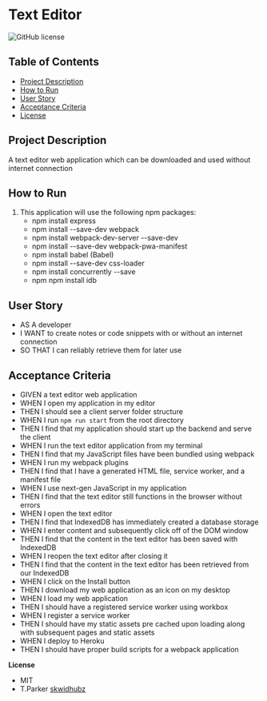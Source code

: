 # Text Editor

![GitHub license](https://img.shields.io/badge/license-MIT-blue.svg)

**Table of Contents**
-
- [Project Description](#project-description)
- [How to Run](#how-to-run)
- [User Story](#user-story)
- [Acceptance Criteria](#acceptance-criteria)
- [License](#license)


**Project Description**
-
A text editor web application which can be downloaded and used without internet connection


**How to Run**
-
1. This application will use the following npm packages:
    - npm install express 
    - npm install --save-dev webpack 
    - npm install webpack-dev-server --save-dev 
    - npm install --save-dev webpack-pwa-manifest 
    - npm install babel (Babel)
    - npm install --save-dev css-loader 
    - npm install concurrently --save 
    - npm npm install idb


**User Story**
-
- AS A developer
- I WANT to create notes or code snippets with or without an internet connection
- SO THAT I can reliably retrieve them for later use


**Acceptance Criteria**
-
- GIVEN a text editor web application
- WHEN I open my application in my editor
- THEN I should see a client server folder structure
- WHEN I run `npm run start` from the root directory
- THEN I find that my application should start up the backend and serve the client
- WHEN I run the text editor application from my terminal
- THEN I find that my JavaScript files have been bundled using webpack
- WHEN I run my webpack plugins
- THEN I find that I have a generated HTML file, service worker, and a manifest file
- WHEN I use next-gen JavaScript in my application
- THEN I find that the text editor still functions in the browser without errors
- WHEN I open the text editor
- THEN I find that IndexedDB has immediately created a database storage
- WHEN I enter content and subsequently click off of the DOM window
- THEN I find that the content in the text editor has been saved with IndexedDB
- WHEN I reopen the text editor after closing it
- THEN I find that the content in the text editor has been retrieved from our IndexedDB
- WHEN I click on the Install button
- THEN I download my web application as an icon on my desktop
- WHEN I load my web application
- THEN I should have a registered service worker using workbox
- WHEN I register a service worker
- THEN I should have my static assets pre cached upon loading along with subsequent pages and static assets
- WHEN I deploy to Heroku
- THEN I should have proper build scripts for a webpack application


**License**
- MIT
- T.Parker [skwidhubz](https://github.com/skwidhubz)

